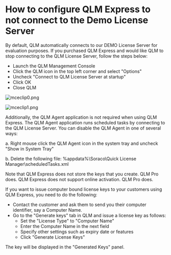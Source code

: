 # How to configure QLM Express to not connect to the Demo License Server

By default, QLM automatically connects to our DEMO License Server for evaluation purposes. If you purchased QLM Express and would like QLM to stop connecting to the QLM License Server, follow the steps below:

* Launch the QLM Management Console
* Click the QLM icon in the top left corner and select "Options"
* Uncheck "Connect to QLM License Server at startup"
* Click OK
* Close QLM

![mceclip0.png](https://support.soraco.co/hc/article\_attachments/4419414915732/mceclip0.png)

![mceclip1.png](https://support.soraco.co/hc/article\_attachments/4419400287764/mceclip1.png)

Additionally, the QLM Agent application is not required when using QLM Express. The QLM Agent application runs scheduled tasks by connecting to the QLM License Server. You can disable the QLM Agent in one of several ways:

a. Right mouse click the QLM Agent icon in the system tray and uncheck "Show in System Tray"

b. Delete the  following file: %appdata%\Soraco\Quick License Manager\scheduledTasks.xml

Note that QLM Express does not store the keys that you create. QLM Pro does. QLM Express does not support online activation. QLM Pro does.

If you want to issue computer bound license keys to your customers using QLM Express, you need to do the following:

* Contact the customer and ask them to send you their computer identifier, say a Computer Name.
* Go to the "Generate keys" tab in QLM and issue a license key as follows:
  * Set the "License Type" to "Computer Name"
  * Enter the Computer Name in the next field
  * Specify other settings such as expiry date or features
  * Click "Generate License Keys"

The key will be displayed in the "Generated Keys" panel.
